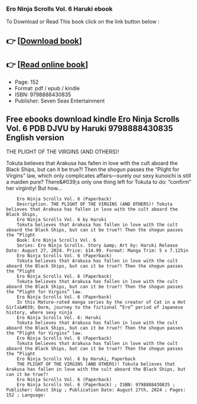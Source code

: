 ### Ero Ninja Scrolls Vol. 6 Haruki ebook

To Download or Read This book click on the link button below :

## 👉  [**[Download book](http://get-pdfs.com/download.php?group=book&from=github.com&id=717305&lnk=1063 "Download book")**]

## 👉  [**[Read online book](http://get-pdfs.com/download.php?group=book&from=github.com&id=717305&lnk=1063 "Read online book")**]


* Page: 152
* Format: pdf / epub / kindle
* ISBN: 9798888430835
* Publisher: Seven Seas Entertainment



## Free ebooks download kindle Ero Ninja Scrolls Vol. 6 PDB DJVU by Haruki 9798888430835 English version



THE PLIGHT OF THE VIRGINS (AND OTHERS)!
 
 Tokuta believes that Arakusa has fallen in love with the cult aboard the Black Ships, but can it be true?! Then the shogun passes the “Plight for Virgins” law, which only complicates affairs—surely our sexy kunoichi is still a maiden pure? There&amp;#039;s only one thing left for Tokuta to do: “confirm” her virginity! But how...


        Ero Ninja Scrolls Vol. 6 (Paperback)
        Description. THE PLIGHT OF THE VIRGINS (AND OTHERS)! Tokuta believes that Arakusa has fallen in love with the cult aboard the Black Ships, 
        Ero Ninja Scrolls Vol. 6 by Haruki
        Tokuta believes that Arakusa has fallen in love with the cult aboard the Black Ships, but can it be true?! Then the shogun passes the “Plight 
        Book: Ero Ninja Scrolls Vol. 6
        Series: Ero Ninja Scrolls. Story &amp; Art by: Haruki Release Date: August 27, 2024. Price: $14.99. Format: Manga Trim: 5 x 7.125in
        Ero Ninja Scrolls Vol. 6 (Paperback)
        Tokuta believes that Arakusa has fallen in love with the cult aboard the Black Ships, but can it be true?! Then the shogun passes the “Plight 
        Ero Ninja Scrolls Vol. 6 (Paperback)
        Tokuta believes that Arakusa has fallen in love with the cult aboard the Black Ships, but can it be true?! Then the shogun passes the “Plight for Virgins” law.
        Ero Ninja Scrolls Vol. 6 (Paperback)
        In this Mature-rated manga series by the creator of Cat in a Hot Girls&#039; Dorm, journey to the fictional “Ero” period of Japanese history, where sexy ninja 
        Ero Ninja Scrolls Vol. 6: Haruki
        Tokuta believes that Arakusa has fallen in love with the cult aboard the Black Ships, but can it be true?! Then the shogun passes the “Plight for Virgins” law.
        Ero Ninja Scrolls Vol. 6 (Paperback)
        Tokuta believes that Arakusa has fallen in love with the cult aboard the Black Ships, but can it be true?! Then the shogun passes the “Plight 
        Ero Ninja Scrolls Vol. 6 by Haruki, Paperback
        THE PLIGHT OF THE VIRGINS (AND OTHERS)! Tokuta believes that Arakusa has fallen in love with the cult aboard the Black Ships, but can it be true?!
        Ero Ninja Scrolls Vol. 6 (Paperback)
        Ero Ninja Scrolls Vol. 6 (Paperback) ; ISBN: 9798888430835 ; Publisher: Ghost Ship ; Publication Date: August 27th, 2024 ; Pages: 152 ; Language: 
    




